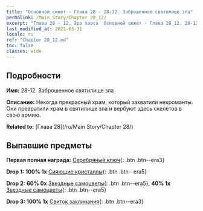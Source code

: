```yaml
---
title: "Основной сюжет - Глава 28 - 28-12. Заброшенное святилище зла"
permalink: /Main Story/Chapter 28_12/
excerpt: "Глава 28 - 12. Эра хаоса  Основной сюжет - Глава 28_12. 28-12. Заброшенное святилище зла"
last_modified_at: 2021-03-31
locale: ru
ref: "Chapter 28_12.md"
toc: false
classes: wide
---
```


## Подробности

 **Имя:** 28-12. Заброшенное святилище зла

 **Описание:** Некогда прекрасный храм, который захватили некроманты. Они превратили храм в святилище зла и вербуют здесь скелетов в свою армию.

 **Related to:** [Глава 28](/ru/Main Story/Chapter 28/)

## Выпавшие предметы

 **Первая полная награда:** [Серебряный ключ](/ru/Items/con_693/){: .btn .btn--era3}

 **Drop 1:** **100% 1x** [Сияющие кристаллы](/ru/Items/mat_101/){: .btn .btn--era5}

 **Drop 2:** **60% 0x** [Звездные самоцветы](/ru/Items/mat_93/){: .btn .btn--era5}, **40% 1x** [Звездные самоцветы](/ru/Items/mat_93/){: .btn .btn--era5}

 **Drop 3:** **100% 1x** [Свиток заклинания](/ru/Items/con_694/){: .btn .btn--era3}

